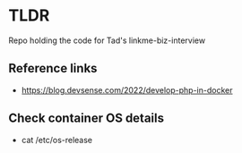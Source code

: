 # TLDR

Repo holding the code for Tad's linkme-biz-interview

## Reference links

- https://blog.devsense.com/2022/develop-php-in-docker

## Check container OS details

- cat /etc/os-release